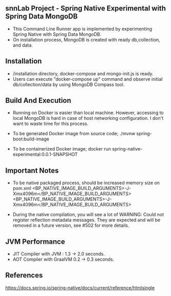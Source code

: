 ## snnLab Project - Spring Native Experimental with Spring Data MongoDB

* This Command Line Runner  app is implemented by experimenting Spring Native with Spring Data MongoDB.
* On installation process, MongoDB is created with ready db,collection, and data.


## Installation

* /installation directory, docker-compose and mongo-init.js is ready.
* Users can execute "docker-compose up" command and observe initial db/collection/data by using MongoDB Compass tool.

## Build And Execution

* Running on Docker is easier than local machine. However, accessing to local MongoDB is hard in case of host networking configuration. I don't want to waste time for this process. 

* To be generated Docker image from source code;
  ./mvnw spring-boot:build-image
  
* To be containerized Docker image;
  docker run spring-native-experimental:0.0.1-SNAPSHOT
  

## Important Notes

* To be native packaged process, should be increased memory size on pom.xml 									<BP_NATIVE_IMAGE_BUILD_ARGUMENTS>-J-Xmx4096m</BP_NATIVE_IMAGE_BUILD_ARGUMENTS>
  <BP_NATIVE_IMAGE_BUILD_ARGUMENTS>-J-Xmx4096m</BP_NATIVE_IMAGE_BUILD_ARGUMENTS>
  
* During the native compilation, you will see a lot of WARNING: Could not register
  reflection metadata messages. They are expected and will be removed in a future
  version, see #502 for more details.
  
## JVM Performance

* JIT Compiler with JVM : 1.3 -> 2.0 seconds.
* AOT Compiler with GraalVM 0.2 -> 0.3 seconds.

## References

https://docs.spring.io/spring-native/docs/current/reference/htmlsingle










